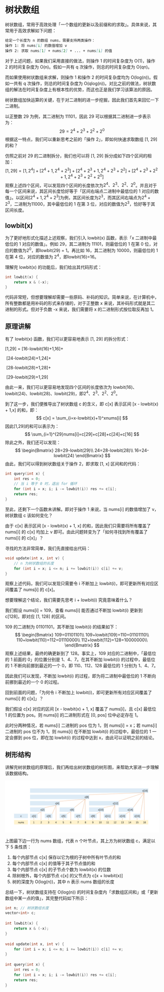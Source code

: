 # 树状数组

树状数组，常用于高效处理「一个数组的更新以及前缀和的求取」。具体来说，其常用于高效求解如下问题：

```markdown
给定一个长度为 n 的数组 nums，需要支持两类操作：
操作 1: 将 nums[i] 的数值增加 v
操作 2: 求取 nums[1] + nums[2] + ... + nums[i] 的值
```

对于上述问题，如果我们采用直接的做法，则操作 1 的时间复杂度为 O(1)，操作 2 的时间复杂度为 O(n)。假如一共有 q 次操作，则总的时间复杂度为 O(qn)。

而如果使用树状数组来求解，则操作 1 和操作 2 的时间复杂度均为 O(log(n))。假如一共有 q 次操作，则总的时间复杂度为 O(qlog(n))。对比之前的做法，树状数组的解法在时间复杂度上有根本性的优势，而这也正是我们学习该算法的原因。

树状数组加快运算的关键，在于对二进制的进一步挖掘，因此我们首先来回忆一下二进制。

以正整数 29 为例，其二进制为 11101，因此 29 可以根据其二进制进一步表示为：
$$
29=2^4+2^3+2^2+2^0
$$
根据这一特点，我们可以重新思考之前的「操作 2」，即如何快速求取数组 [1, 29] 的和？

仿照之前对 29 的二进制拆分，我们也可以将 [1, 29] 拆分成如下四个区间的相加：
$$
[1,29]=[1,2^4]+
[2^4+1,2^4+2^3]+
[2^4+2^3+1,2^4+2^3+2^2]+
[2^4+2^3+2^2+1,2^4+2^3+2^2+2^0]
$$
观察上述四个区间，可以发现四个区间的长度依次为$2^4、2^3、2^2、2^0$。并且对于每一个区间来说，其区间长度恰好等于「区间右端点二进制中最低位的 1 对应的数值」。以区间$[2^4+1,2^4+2^3]$为例，其区间长度为$2^3$，而其区间右端点为$2^4+2^3$，二进制为11000，其中最低位的 1 在第 3 位，对应的数值为$2^3$，恰好等于其区间长度。

## lowbit(x)

为了更好地形式化描述上述观察，我们引入 lowbit(x) 函数，表示「x 二进制中最低位的 1 对应的数值」。例如 29，其二进制为 11101，则最低位的 1 在第 0 位，对应的数值为$2^0$，即lowbit(29) = 1。再比如 16，其二进制为 10000，则最低位的 1 在第 4 位，对应的数值为 $2^4$，即lowbit(16)=16。

理解完 lowbit(x) 的功能后，我们给出其代码形式：

```c++
int lowbit(x) {
    return x & (-x);
}
```

代码非常短，但想要理解却需要一些原码、补码的知识。简单来说，在计算机中，所有整数都是用补码的形式来存储的，对于正整数 x 来说，其补码形式就是其二进制的形式。但对于负数 -x 来说，我们需要将 x 的二进制形式按位取反再加 1。

## 原理讲解

有了 lowbit(x) 函数，我们可以更容易地表示 [1, 29] 的拆分形式：

[1,29] = [16-lowbit(16)+1,16]+

​              [24-lowbit(24)+1,24]+

​              [28-lowbit(28)+1,28]+

​              [29-lowbit(29)+1,29]

由此一来，我们可以更容易地发现四个区间的长度依次为 lowbit(16)、lowbit(24)、lowbit(28)、lowbit(29)，即$2^4、2^3、2^2、2^0$。

到了这一步，我们便推导出了树状数组 c 的含义，即 c[x] 表示区间 [x - lowbit(x) + 1,x] 的和，即：
$$
c[x] = \sum_{i=x-lowbit(x)+1}^xnums[i]
$$
因此[1,29]的和可以表示为：
$$
\sum_{i=1}^{29}nums[i]=c[29]+c[28]+c[24]+c[16]
$$
除此之外，我们还可以发现：
$$
\begin{Bmatrix}
28=29-lowbit(29)\\
24=28-lowbit(28)\\
16=24-lowbit(24)
\end{Bmatrix}
$$
由此，我们可以得到树状数组关于操作 2，即求取 [1, x] 区间和的代码：

```c++
int query(int x) {
    int res = 0;
    // 当 i 等于 0 时，退出 for 循环
    for (int i = x; i; i -= lowbit(i)) res += c[i];
    return res;
}
```

至此，还剩下一个函数未讲解。即对于操作 1 来说，当 nums[i] 的数值增加了 v，树状数组 c 该如何变化？

由于 c[x] 表示区间 [x - lowbit(x) + 1, x] 的和，因此我们只需要将所有覆盖了 nums[i] 的 c[x] 均加上 v 即可。由此问题转变为了「如何寻找到所有覆盖了 nums[i] 的 c[x]」？

寻找的方法非常简单，我们先直接给出代码：

```c++
void update(int x, int v) {
    // n 为树状数组的长度
    for (int i = x; i <= n; i += lowbit(i)) c[i] += v;
}
```

观察上述代码，我们可以发现只需要令 i 不断加上 lowbit(i)，即可更新所有对应区间覆盖了 nums[i] 的 c[x]。

想要理解这个结论，我们需要先思考 i + lowbit(i) 究竟意味着什么？

我们假设 nums[i] = 109，查看 nums[i] 能否通过不断加 lowbit(i) 更新到 c[128]，即对应 [1, 128] 的区间。

109 的二进制为 01101101，其不断加 lowbit(i) 的结果如下：
$$
\begin{Bmatrix}
109=01101101\\
109+lowbit(109)=110=01101110\\
110+lowbit(110)=112=01110000\\
112+lowbit(112)=128=10000000\\
\end{Bmatrix}
$$
观察上述结果，最终的确更新到了 128。事实上，109 对应的二进制中，「最低位的 1 前面的 0」的位置分别是 1、4、7。在其不断加 lowbit(i) 的过程中，最低位的 1 不断向前挪到最近的一个 0，即 110、112、128 最低位的 1 分别为 1、4、7。

因此我们可以发现，不断加 lowbit(i) 的过程，即为将二进制中最低位的 1 不断向前挪到最近的一个 0 的过程。

回到前面的问题，「为何令 i 不断加上 lowbit(i)，即可更新所有对应区间覆盖了 nums[i] 的 c[x]」？

我们假设 c[x] 对应的区间 [x - lowbit(x) + 1, x] 覆盖了 nums[i]，且 c[x] 最低位 1 的位置为 pos。则 nums[i] 的二进制形式在 [0, pos] 位中必定存在 1。

此时分两种情况，若 nums[i] 二进制的 pos 位为 1，则 nums[i] = x；若 nums[i] 二进制的 pos 位不为 1，则 nums[i] 在不断加 lowbit(i) 的过程中，最低位的 1 一定会挪到 pos 位，即在加 lowbit(i) 的过程中达到 x，由此可以证明之前的结论。

## 树形结构

讲解完树状数组的原理后，我们再给出树状数组的树形图，来帮助大家进一步理解该数据结构。

![树形结构](.\树形结构示意图.png)

上图最下边一行为 nums 数组，代表 n 个叶节点，其上方为树状数组 c，满足以下 5 条性质：

1. 每个内部节点 c[x] 保存以它为根的子树中所有叶节点的和
2. 每个内部节点 c[x] 的值等于其子节点值的和
3. 每个内部节点 c[x] 的子节点个数为 lowbit(x) 的位数
4. 除树根外，每个内部节点 c[x] 的父节点为 c[x + lowbit(x)]
5. 树的深度为 O(log(n))，其中 n 表示 nums 数组的长度

总结一下，树状数组支持在 O(log(n)) 的时间复杂度内「求数组区间和」或「更新数组中某一点的值」，其完整代码如下所示：

```c++
int n; // 树状数组长度
vector<int> c;

int lowbit(x) {
    return x & (-x);
}

void update(int x, int v) {
    for (int i = x; i <= n; i += lowbit(i)) c[i] += v;
}

int query(int x) {
    int res = 0;
    for (int i = x; i; i -= lowbit(i)) res += c[i];
    return res;
}
```

